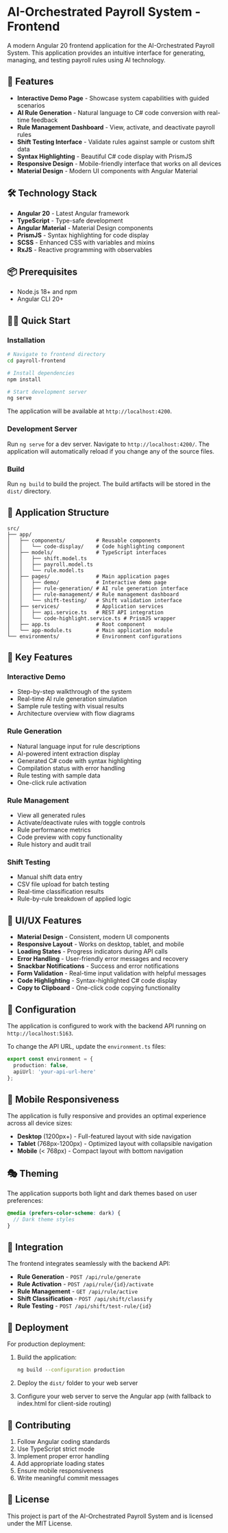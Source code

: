 # AI-Orchestrated Payroll System - Frontend

A modern Angular 20 frontend application for the AI-Orchestrated Payroll System. This application provides an intuitive interface for generating, managing, and testing payroll rules using AI technology.

## 🚀 Features

- **Interactive Demo Page** - Showcase system capabilities with guided scenarios
- **AI Rule Generation** - Natural language to C# code conversion with real-time feedback
- **Rule Management Dashboard** - View, activate, and deactivate payroll rules
- **Shift Testing Interface** - Validate rules against sample or custom shift data
- **Syntax Highlighting** - Beautiful C# code display with PrismJS
- **Responsive Design** - Mobile-friendly interface that works on all devices
- **Material Design** - Modern UI components with Angular Material

## 🛠️ Technology Stack

- **Angular 20** - Latest Angular framework
- **TypeScript** - Type-safe development
- **Angular Material** - Material Design components
- **PrismJS** - Syntax highlighting for code display
- **SCSS** - Enhanced CSS with variables and mixins
- **RxJS** - Reactive programming with observables

## 📦 Prerequisites

- Node.js 18+ and npm
- Angular CLI 20+

## 🏃‍♂️ Quick Start

### Installation

```bash
# Navigate to frontend directory
cd payroll-frontend

# Install dependencies
npm install

# Start development server
ng serve
```

The application will be available at `http://localhost:4200`.

### Development Server

Run `ng serve` for a dev server. Navigate to `http://localhost:4200/`. The application will automatically reload if you change any of the source files.

### Build

Run `ng build` to build the project. The build artifacts will be stored in the `dist/` directory.

## 🌟 Application Structure

```
src/
├── app/
│   ├── components/          # Reusable components
│   │   └── code-display/    # Code highlighting component
│   ├── models/              # TypeScript interfaces
│   │   ├── shift.model.ts
│   │   ├── payroll.model.ts
│   │   └── rule.model.ts
│   ├── pages/               # Main application pages
│   │   ├── demo/            # Interactive demo page
│   │   ├── rule-generation/ # AI rule generation interface
│   │   ├── rule-management/ # Rule management dashboard
│   │   └── shift-testing/   # Shift validation interface
│   ├── services/            # Application services
│   │   ├── api.service.ts   # REST API integration
│   │   └── code-highlight.service.ts # PrismJS wrapper
│   ├── app.ts               # Root component
│   └── app-module.ts        # Main application module
└── environments/            # Environment configurations
```

## 🎯 Key Features

### Interactive Demo
- Step-by-step walkthrough of the system
- Real-time AI rule generation simulation
- Sample rule testing with visual results
- Architecture overview with flow diagrams

### Rule Generation
- Natural language input for rule descriptions
- AI-powered intent extraction display
- Generated C# code with syntax highlighting
- Compilation status with error handling
- Rule testing with sample data
- One-click rule activation

### Rule Management
- View all generated rules
- Activate/deactivate rules with toggle controls
- Rule performance metrics
- Code preview with copy functionality
- Rule history and audit trail

### Shift Testing
- Manual shift data entry
- CSV file upload for batch testing
- Real-time classification results
- Rule-by-rule breakdown of applied logic

## 🎨 UI/UX Features

- **Material Design** - Consistent, modern UI components
- **Responsive Layout** - Works on desktop, tablet, and mobile
- **Loading States** - Progress indicators during API calls
- **Error Handling** - User-friendly error messages and recovery
- **Snackbar Notifications** - Success and error notifications
- **Form Validation** - Real-time input validation with helpful messages
- **Code Highlighting** - Syntax-highlighted C# code display
- **Copy to Clipboard** - One-click code copying functionality

## 🔧 Configuration

The application is configured to work with the backend API running on `http://localhost:5163`. 

To change the API URL, update the `environment.ts` files:

```typescript
export const environment = {
  production: false,
  apiUrl: 'your-api-url-here'
};
```

## 📱 Mobile Responsiveness

The application is fully responsive and provides an optimal experience across all device sizes:

- **Desktop** (1200px+) - Full-featured layout with side navigation
- **Tablet** (768px-1200px) - Optimized layout with collapsible navigation
- **Mobile** (< 768px) - Compact layout with bottom navigation

## 🎭 Theming

The application supports both light and dark themes based on user preferences:

```scss
@media (prefers-color-scheme: dark) {
  // Dark theme styles
}
```

## 🔗 Integration

The frontend integrates seamlessly with the backend API:

- **Rule Generation** - `POST /api/rule/generate`
- **Rule Activation** - `POST /api/rule/{id}/activate`
- **Rule Management** - `GET /api/rule/active`
- **Shift Classification** - `POST /api/shift/classify`
- **Rule Testing** - `POST /api/shift/test-rule/{id}`

## 🚀 Deployment

For production deployment:

1. Build the application:
   ```bash
   ng build --configuration production
   ```

2. Deploy the `dist/` folder to your web server

3. Configure your web server to serve the Angular app (with fallback to index.html for client-side routing)

## 🤝 Contributing

1. Follow Angular coding standards
2. Use TypeScript strict mode
3. Implement proper error handling
4. Add appropriate loading states
5. Ensure mobile responsiveness
6. Write meaningful commit messages

## 📄 License

This project is part of the AI-Orchestrated Payroll System and is licensed under the MIT License.